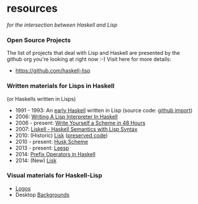 resources
=========
*for the intersection between Haskell and Lisp*

### Open Source Projects

The list of projects that deal with Lisp and Haskell are presented by the github org you're looking at right now :-) Visit here for more details:
 * https://github.com/haskell-lisp
 
### Written materials for Lisps in Haskell
(or Haskells written in Lisps)

* 1991 - 1993: An [early Haskell](http://www.cs.cmu.edu/afs/cs/project/ai-repository/ai/lang/lisp/code/syntax/haskell/0.html) written in Lisp (source code: [github import](https://github.com/haskell-lisp/yale-haskell))
* 2006: [Writing A Lisp Interpreter In Haskell](http://www.defmacro.org/ramblings/lisp-in-haskell.html)
* 2006 - present: [Write Yourself a Scheme in 48 Hours](http://en.wikibooks.org/wiki/Write_Yourself_a_Scheme_in_48_Hours)
* 2007: [Liskell - Haskell Semantics with Lisp Syntax](http://clemens.endorphin.org/ILC07-Liskell-draft.pdf)
* 2010: (Historic) [Lisk](http://chrisdone.com/posts/lisk-lisp-haskell) ([preserved code](https://github.com/haskell-lisp/historic-lisk))
* 2010 - present: [Husk Scheme](http://justinethier.github.io/husk-scheme/)
* 2013 - present: [Leesp](https://github.com/mankyKitty/leesp)
* 2014: [Prefix Operators in Haskell](http://technicae.cogitat.io/2014/01/prefix-operators-in-haskell.html)
* 2014: (New) [Lisk](https://github.com/haskell-lisp/lisk)

### Visual materials for Haskell-Lisp

* [Logos](images/logos)
* Desktop [Backgrounds](images/backgrounds)
